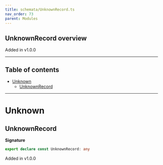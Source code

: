 ```yaml
---
title: schemata/UnknownRecord.ts
nav_order: 73
parent: Modules
---
```


## UnknownRecord overview

Added in v1.0.0

---

<h2 class="text-delta">Table of contents</h2>

- [Unknown](#unknown)
  - [UnknownRecord](#unknownrecord)

---

# Unknown

## UnknownRecord

**Signature**

```ts
export declare const UnknownRecord: any
```

Added in v1.0.0
